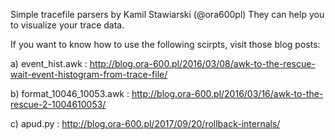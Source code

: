 Simple tracefile parsers by Kamil Stawiarski (@ora600pl) 
They can help you to visualize your trace data.

If you want to know how to use the following scirpts, visit those blog posts: 

a) event_hist.awk : http://blog.ora-600.pl/2016/03/08/awk-to-the-rescue-wait-event-histogram-from-trace-file/

b) format_10046_10053.awk : http://blog.ora-600.pl/2016/03/16/awk-to-the-rescue-2-1004610053/

c) apud.py : http://blog.ora-600.pl/2017/09/20/rollback-internals/


